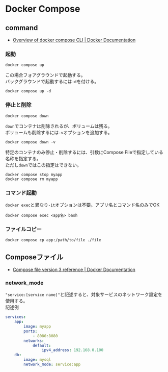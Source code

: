 # Docker Compose

## command

- [Overview of docker compose CLI | Docker Documentation](https://docs.docker.com/compose/reference/)

### 起動

```console
docker compose up
```

この場合フォアグラウンドで起動する。  
バックグラウンドで起動するには`-d`を付ける。

```console
docker compose up -d
```

### 停止と削除

```console
docker compose down
```

`down`でコンテナは削除されるが、ボリュームは残る。  
ボリュームも削除するには`-v`オプションを追加する。

```console
docker compose down -v
```

特定のコンテナのみ停止・削除するには、引数にCompose Fileで指定している名称を指定する。  
ただし`down`ではこの指定はできない。

```console
docker compose stop myapp
docker compose rm myapp
```

### コマンド起動

`docker exec`と異なり`-it`オプションは不要。アプリ名とコマンド名のみでOK

```console
docker compose exec <app名> bash
```

### ファイルコピー

```console
docker compose cp app:/path/to/file ./file
```

## Composeファイル

- [Compose file version 3 reference | Docker Documentation](https://docs.docker.com/compose/compose-file/compose-file-v3/)

### network_mode

`"service:[service name]"`と記述すると、対象サービスのネットワーク設定を使用する。  
記述例

```yaml
services:
    app:
        image: myapp
        ports:
            - 8080:8080
        networks:
            default:
                ipv4_address: 192.168.0.100
    db:
        image: mysql
        network_mode: service:app
```
